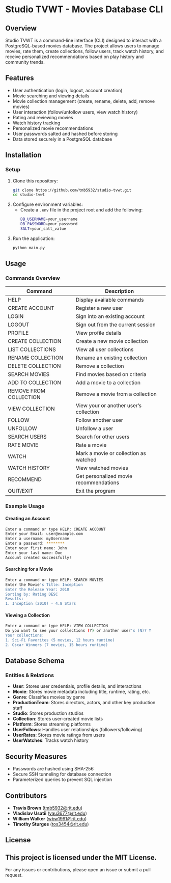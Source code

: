 # Studio TVWT - Movies Database CLI

## Overview
Studio TVWT is a command-line interface (CLI) designed to interact with a PostgreSQL-based movies database. The project allows users to manage movies, rate them, create collections, follow users, track watch history, and receive personalized recommendations based on play history and community trends.

## Features
- User authentication (login, logout, account creation)
- Movie searching and viewing details
- Movie collection management (create, rename, delete, add, remove movies)
- User interaction (follow/unfollow users, view watch history)
- Rating and reviewing movies
- Watch history tracking
- Personalized movie recommendations
- User passwords salted and hashed before storing
- Data stored securely in a PostgreSQL database

## Installation
  
### Setup
1. Clone this repository:
   ```sh
   git clone https://github.com/tmb5932/studio-tvwt.git
   cd studio-tvwt
   ```
2. Configure environment variables:
   - Create a `.env` file in the project root and add the following:
     ```sh
     DB_USERNAME=your_username
     DB_PASSWORD=your_password
     SALT=your_salt_value
     ```
3. Run the application:
   ```sh
   python main.py
   ```

## Usage
### Commands Overview
| Command | Description |
|---------|-------------|
| HELP | Display available commands |
| CREATE ACCOUNT | Register a new user |
| LOGIN | Sign into an existing account |
| LOGOUT | Sign out from the current session |
| PROFILE | View profile details |
| CREATE COLLECTION | Create a new movie collection |
| LIST COLLECTIONS | View all user collections |
| RENAME COLLECTION | Rename an existing collection |
| DELETE COLLECTION | Remove a collection |
| SEARCH MOVIES | Find movies based on criteria |
| ADD TO COLLECTION | Add a movie to a collection |
| REMOVE FROM COLLECTION | Remove a movie from a collection |
| VIEW COLLECTION | View your or another user’s collection |
| FOLLOW | Follow another user |
| UNFOLLOW | Unfollow a user |
| SEARCH USERS | Search for other users |
| RATE MOVIE | Rate a movie |
| WATCH | Mark a movie or collection as watched |
| WATCH HISTORY | View watched movies |
| RECOMMEND | Get personalized movie recommendations |
| QUIT/EXIT | Exit the program |

### Example Usage
#### Creating an Account
```sh
Enter a command or type HELP: CREATE ACCOUNT
Enter your Email: user@example.com
Enter a username: myUsername
Enter a password: ********
Enter your first name: John
Enter your last name: Doe
Account created successfully!
```

#### Searching for a Movie
```sh
Enter a command or type HELP: SEARCH MOVIES
Enter the Movie's Title: Inception
Enter the Release Year: 2010
Sorting by: Rating DESC
Results:
1. Inception (2010) - 4.8 Stars
```

#### Viewing a Collection
```sh
Enter a command or type HELP: VIEW COLLECTION
Do you want to see your collections (Y) or another user's (N)? Y
Your collections:
1. Sci-Fi Favorites (5 movies, 12 hours runtime)
2. Oscar Winners (7 movies, 15 hours runtime)
```

## Database Schema
### Entities & Relations
- **User**: Stores user credentials, profile details, and interactions
- **Movie**: Stores movie metadata including title, runtime, rating, etc.
- **Genre**: Classifies movies by genre
- **ProductionTeam**: Stores directors, actors, and other key production staff
- **Studio**: Stores production studios
- **Collection**: Stores user-created movie lists
- **Platform**: Stores streaming platforms
- **UserFollows**: Handles user relationships (followers/following)
- **UserRates**: Stores movie ratings from users
- **UserWatches**: Tracks watch history

## Security Measures
- Passwords are hashed using SHA-256
- Secure SSH tunneling for database connection
- Parameterized queries to prevent SQL injection

## Contributors
- **Travis Brown** (tmb5932@rit.edu)
- **Vladislav Usatii** (vau3677@rit.edu)
- **William Walker** (wbw1991@rit.edu)
- **Timothy Sturges** (tos3454@rit.edu)

## License
This project is licensed under the MIT License.
---
For any issues or contributions, please open an issue or submit a pull request.

